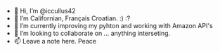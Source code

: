 - 👋 Hi, I’m @iccullus42
- 👀 I’m Californian, Français Croatian.  :) :?
- 🌱 I’m currently improving my pyhton and working with Amazon API's
- 💞️ I’m looking to collaborate on ... anything interseting. 
- 📫 Leave a note here.  Peace

<!---
iccullus42/iccullus42 is a ✨ special ✨ repository because its `README.md` (this file) appears on your GitHub profile.
You can click the Preview link to take a look at your changes.
--->
